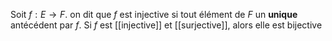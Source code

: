 
Soit $f : E\rightarrow F$. on dit que $f$ est injective si tout élément de $F$ un **unique** antécédent par $f$.
Si $f$ est [[injective]] et [[surjective]], alors elle est bijective 
